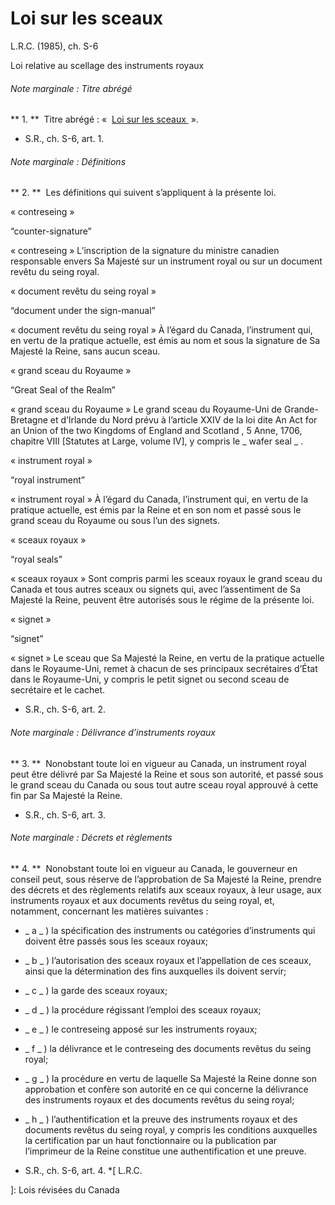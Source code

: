 #  Loi sur les sceaux

L.R.C.  (1985), ch. S-6

Loi relative au scellage des instruments royaux

######  Note marginale :  Titre abrégé

** 1\.  **  Titre abrégé : «   [ Loi sur les sceaux ](/fra/lois/S-6)  ». 

  * S.R., ch. S-6, art. 1. 

######  Note marginale :  Définitions

** 2\.  **  Les définitions qui suivent s’appliquent à la présente loi. 

« contreseing »

“counter-signature”

    

« contreseing »  L’inscription de la signature du ministre canadien
responsable envers Sa Majesté sur un instrument royal ou sur un document
revêtu du seing royal.

« document revêtu du seing royal »

“document under the sign-manual”

    

« document revêtu du seing royal »  À l’égard du Canada, l’instrument qui, en
vertu de la pratique actuelle, est émis au nom et sous la signature de Sa
Majesté la Reine, sans aucun sceau.

« grand sceau du Royaume »

“Great Seal of the Realm”

    

« grand sceau du Royaume »  Le grand sceau du Royaume-Uni de Grande-Bretagne
et d’Irlande du Nord prévu à l’article XXIV de la loi dite  An Act for an
Union of the two Kingdoms of England and Scotland  , 5 Anne, 1706, chapitre
VIII [Statutes at Large, volume IV], y compris le _ wafer seal _ .

« instrument royal »

“royal instrument”

    

« instrument royal »  À l’égard du Canada, l’instrument qui, en vertu de la
pratique actuelle, est émis par la Reine et en son nom et passé sous le grand
sceau du Royaume ou sous l’un des signets.

« sceaux royaux »

“royal seals”

    

« sceaux royaux »  Sont compris parmi les sceaux royaux le grand sceau du
Canada et tous autres sceaux ou signets qui, avec l’assentiment de Sa Majesté
la Reine, peuvent être autorisés sous le régime de la présente loi.

« signet »

“signet”

    

« signet »  Le sceau que Sa Majesté la Reine, en vertu de la pratique actuelle
dans le Royaume-Uni, remet à chacun de ses principaux secrétaires d’État dans
le Royaume-Uni, y compris le petit signet ou second sceau de secrétaire et le
cachet.

  * S.R., ch. S-6, art. 2. 

######  Note marginale :  Délivrance d’instruments royaux

** 3\.  **  Nonobstant toute loi en vigueur au Canada, un instrument royal peut être délivré par Sa Majesté la Reine et sous son autorité, et passé sous le grand sceau du Canada ou sous tout autre sceau royal approuvé à cette fin par Sa Majesté la Reine. 

  * S.R., ch. S-6, art. 3. 

######  Note marginale :  Décrets et règlements

** 4\.  **  Nonobstant toute loi en vigueur au Canada, le gouverneur en conseil peut, sous réserve de l’approbation de Sa Majesté la Reine, prendre des décrets et des règlements relatifs aux sceaux royaux, à leur usage, aux instruments royaux et aux documents revêtus du seing royal, et, notamment, concernant les matières suivantes : 

  * _ a _ ) la spécification des instruments ou catégories d’instruments qui doivent être passés sous les sceaux royaux; 

  * _ b _ ) l’autorisation des sceaux royaux et l’appellation de ces sceaux, ainsi que la détermination des fins auxquelles ils doivent servir; 

  * _ c _ ) la garde des sceaux royaux; 

  * _ d _ ) la procédure régissant l’emploi des sceaux royaux; 

  * _ e _ ) le contreseing apposé sur les instruments royaux; 

  * _ f _ ) la délivrance et le contreseing des documents revêtus du seing royal; 

  * _ g _ ) la procédure en vertu de laquelle Sa Majesté la Reine donne son approbation et confère son autorité en ce qui concerne la délivrance des instruments royaux et des documents revêtus du seing royal; 

  * _ h _ ) l’authentification et la preuve des instruments royaux et des documents revêtus du seing royal, y compris les conditions auxquelles la certification par un haut fonctionnaire ou la publication par l’imprimeur de la Reine constitue une authentification et une preuve. 

  * S.R., ch. S-6, art. 4. 
  *[
  L.R.C.

 ]: Lois révisées du Canada

